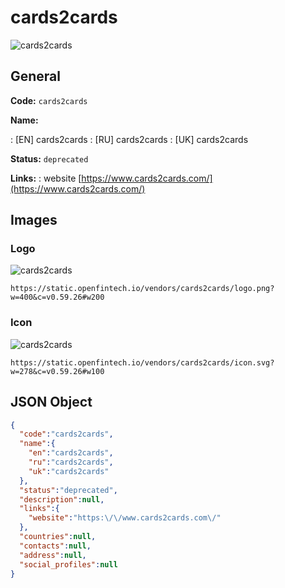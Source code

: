 
# cards2cards 
![cards2cards](https://static.openfintech.io/vendors/cards2cards/logo.png?w=400&c=v0.59.26#w200)  

## General 
 
**Code:** `cards2cards` 
 
**Name:** 
 
:	[EN] cards2cards 
:	[RU] cards2cards 
:	[UK] cards2cards 
 
**Status:** `deprecated` 
 
**Links:** 
: website [https://www.cards2cards.com/](https://www.cards2cards.com/) 
 

## Images 

### Logo 
 
![cards2cards](https://static.openfintech.io/vendors/cards2cards/logo.png?w=400&c=v0.59.26#w200)  

```
https://static.openfintech.io/vendors/cards2cards/logo.png?w=400&c=v0.59.26#w200
```  

### Icon 
 
![cards2cards](https://static.openfintech.io/vendors/cards2cards/icon.svg?w=278&c=v0.59.26#w100)  

```
https://static.openfintech.io/vendors/cards2cards/icon.svg?w=278&c=v0.59.26#w100
```  

## JSON Object 

```json
{
  "code":"cards2cards",
  "name":{
    "en":"cards2cards",
    "ru":"cards2cards",
    "uk":"cards2cards"
  },
  "status":"deprecated",
  "description":null,
  "links":{
    "website":"https:\/\/www.cards2cards.com\/"
  },
  "countries":null,
  "contacts":null,
  "address":null,
  "social_profiles":null
}
```  
